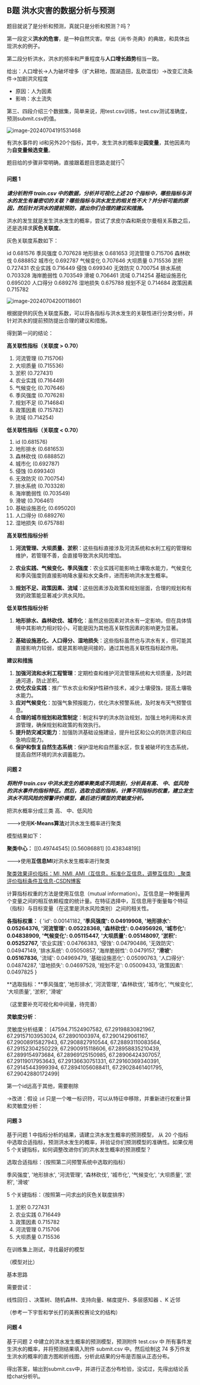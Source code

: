 ## B题 洪水灾害的数据分析与预测

题目就说了是分析和预测，真就只是分析和预测？吗？

第一段定义**洪水的危害**，是一种自然灾害。举出《尚书·尧典》的典故，和具体出现洪水的例子。

第二段分析洪水，洪水的频率和严重程度与**人口增长趋势**相当一致。

给出：人口增长->人为破坏增多（扩大耕地，围湖造田，乱砍滥伐）->改变汇流条件->加剧洪灾程度

- 原因：人为因素
- 影响：水土流失

第三、四段介绍三个数据集，简单来说，用test.csv训练，test.csv测试准确度，预测submit.csv的值。

![image-20240704191531468](C:\Users\92579\AppData\Roaming\Typora\typora-user-images\image-20240704191531468.png)

有洪水事件的 id和另外20个指标，其中，发生洪水的概率是**因变量**，其他因素均为**自变量候选变量**。

题目给的步骤非常明确，直接跟着题目思路走就行👇



#### **问题 1**

***请分析附件 train.csv 中的数据，分析并可视化上述 20 个指标中，哪些指标与洪水的发生有着密切的关联？哪些指标与洪水发生的相关性不大？并分析可能的原因，然后针对洪水的提前预防，提出你们合理的建议和措施。***

洪水的发生就是发生洪水发生的概率，尝试了求皮尔森和斯皮尔曼相关系数之后，还是选择求**灰色关联度**。

灰色关联度系数如下：

id 0.681576 季风强度 0.707628 地形排水 0.681653 河流管理 0.715706 森林砍伐 0.688852 城市化 0.692787 气候变化 0.707646 大坝质量 0.715536 淤积 0.727431 农业实践 0.716449 侵蚀 0.699340 无效防灾 0.700754 排水系统 0.703328 海岸脆弱性 0.703549 滑坡 0.706461 流域 0.714254 基础设施恶化 0.695020 人口得分 0.689276 湿地损失 0.675788 规划不足 0.714684 政策因素 0.715782

![image-20240704200118601](C:\Users\92579\AppData\Roaming\Typora\typora-user-images\image-20240704200118601.png)

根据提供的灰色关联度系数，可以将各指标与洪水发生的关联性进行分类分析，并针对洪水的提前预防提出合理的建议和措施。

得到第一问的结论：

**高关联性指标（关联度 > 0.70）**

1. 河流管理 (0.715706)
2. 大坝质量 (0.715536)
3. 淤积 (0.727431)
4. 农业实践 (0.716449)
5. 气候变化 (0.707646)
6. 季风强度 (0.707628)
7. 规划不足 (0.714684)
8. 政策因素 (0.715782)
9. 流域 (0.714254)

**低关联性指标（关联度 < 0.70）**

1. id (0.681576)
2. 地形排水 (0.681653)
3. 森林砍伐 (0.688852)
4. 城市化 (0.692787)
5. 侵蚀 (0.699340)
6. 无效防灾 (0.700754)
7. 排水系统 (0.703328)
8. 海岸脆弱性 (0.703549)
9. 滑坡 (0.706461)
10. 基础设施恶化 (0.695020)
11. 人口得分 (0.689276)
12. 湿地损失 (0.675788)

**高关联性指标分析**

1. **河流管理、大坝质量、淤积**：这些指标直接涉及河流系统和水利工程的管理和维护，若管理不善，会直接导致洪水风险增加。

2. **农业实践、气候变化、季风强度**：农业实践可能影响土壤吸水能力，气候变化和季风强度则直接影响降水量和水文条件，进而影响洪水发生概率。

3. **规划不足、政策因素、流域**：这些因素涉及政策和规划层面，合理的规划和有效的政策能显著减少洪水风险。

**低关联性指标分析**

1. **地形排水、森林砍伐、城市化**：虽然这些因素对洪水有一定影响，但在具体情境中其影响力相对较小，可能是因为其他高关联性因素的影响更为显著。

2. **基础设施恶化、人口得分、湿地损失**：这些指标虽然也与洪水有关，但可能其直接影响力较弱，或是其影响是间接的，通过其他高关联性指标起作用。

**建议和措施**

1. **加强河流和水利工程管理**：定期检查和维护河流管理系统和大坝质量，及时疏通河道，防止淤积。
2. **优化农业实践**：推广节水农业和保护性耕作技术，减少土壤侵蚀，提高土壤吸水能力。
3. **应对气候变化**：加强气象预报能力，优化洪水预警系统，及时发布天气预警信息。
4. **合理的城市规划和政策制定**：制定科学的洪水防治规划，加强土地利用和水资源管理，确保规划和政策的有效执行。
5. **提升防灾减灾能力**：加强防洪基础设施建设，提升社区和公众的防洪意识和应急响应能力。
6. **保护和恢复自然生态系统**：保护湿地和自然蓄水区，恢复被破坏的生态系统，提高自然环境的洪水调蓄能力。



#### **问题 2**

***将附件 train.csv 中洪水发生的概率聚类成不同类别，分析具有高、 中、低风险的洪水事件的指标特征。然后，选取合适的指标，计算不同指标的权重，建立发生洪水不同风险的预警评价模型，最后进行模型的灵敏度分析。***

把洪水概率分成三类 高、 中、低风险

--->使用**K-Means算法**对洪水发生概率进行聚类

模型结果如下：

**聚类中心：** [[0.49744545]
					 [0.56086881]
					 [0.43834819]]

--->使用**互信息MI**对洪水发生概率进行聚类

[聚类效果评价指标：MI, NMI, AMI（互信息，标准化互信息，调整互信息）_聚类评价指标条件互信息-CSDN博客](https://blog.csdn.net/qq_42122496/article/details/106193859)

计算指标权重的方法是使用互信息（mutual information）。互信息是一种衡量两个变量之间的相互依赖程度的统计量。在特征选择中，互信息用于衡量每个特征（指标）与目标变量（在这里是洪水风险类别）之间的相关性。

**各指标权重：**
{
 'id': 0.00141182,
 **'季风强度': 0.04919908,**
 **'地形排水': 0.05264376,**
 **'河流管理': 0.05228368,**
 **'森林砍伐': 0.04956926,**
 **'城市化': 0.04838909,**
 **'气候变化': 0.05115447,**
 **'大坝质量': 0.05148097,**
 **'淤积': 0.05252767,**
 '农业实践': 0.04766383,
 '侵蚀': 0.04790486,
 '无效防灾': 0.04947149,
 '排水系统': 0.05050857,
 '海岸脆弱性': 0.0479157,
 **'滑坡': 0.05167836,**
 '流域': 0.04969479,
 '基础设施恶化': 0.05090763,
 '人口得分': 0.04874287,
 '湿地损失': 0.04697528,
 '规划不足': 0.05009433,
 '政策因素': 0.0497825
}

**选取指标：**季风强度', '地形排水', '河流管理', '森林砍伐', '城市化', '气候变化', '大坝质量', '淤积', '滑坡'

（这里要补充可视化和中间量，待完善）

**灵敏度分析**：

灵敏度分析结果： [47594.71524907582, 67.29198830821967, 67.29157103953024, 67.28901003974, 67.2901429061167, 67.29008915827943, 67.2908827910544, 67.28893110083564, 67.29152304250229, 67.2900915118606, 67.28958835210439, 67.2899154973684, 67.28969125150985, 67.28906424307057, 67.29119017953643, 67.29136630751331, 67.29160369340391, 67.29145443999394, 67.28941056088411, 67.29028461401795, 67.29042880172499]

第一个id远高于其他，需要剔除

->改进：假设 `id` 只是一个唯一标识符，可以从特征中移除，并重新进行权重计算和灵敏度分析：

#### **问题 3**

基于问题 1 中指标分析的结果，请建立洪水发生概率的预测模型， 从 20 个指标中选取合适指标，预测洪水发生的概率，并验证你们预测模型的准确性。如果仅用 5 个关键指标，如何调整改进你们的洪水发生概率的预测模型？

选取合适指标：（按照第二问预警系统中选取的指标）

季风强度', '地形排水', '河流管理', '森林砍伐', '城市化', '气候变化', '大坝质量', '淤积', '滑坡'

5 个关键指标：（按照第一问求出的灰色关联度排序）

1. 淤积 0.727431
2. 农业实践 0.716449 
3.  政策因素 0.715782
4. 河流管理 0.715706
5. 大坝质量 0.715536  

在训练集上测试，寻找最好的模型

（模型对比）

基本思路

需要尝试：

线性回归 、决策树、随机森林、支持向量、梯度提升、多层感知器 、K 近邻

（参考一下宇哲和学长打的美赛校赛论文的结构）

#### **问题 4**

基于问题 2 中建立的洪水发生概率的预测模型，预测附件 test.csv 中 所有事件发生洪水的概率，并将预测结果填入附件 submit.csv 中。然后绘制这 74 多万件发生洪水的概率的直方图和折线图，分析此结果的分布是否服从正态分布。

得出答案，输出到submit.csv中，并进行正态分布检验，没试过，先得出结论丢给chat分析叭。